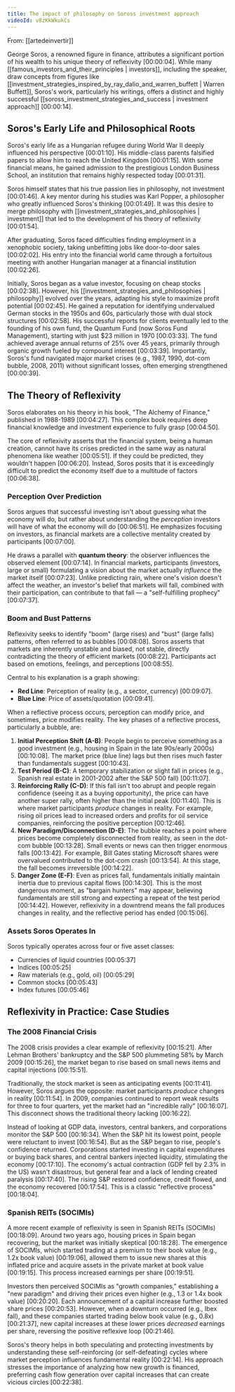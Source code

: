 ```yaml
---
title: The impact of philosophy on Soross investment approach
videoId: v8zKkWkukCs
---
```


From: [[artedeinvertir]] <br/> 

George Soros, a renowned figure in finance, attributes a significant portion of his wealth to his unique theory of reflexivity <a class="yt-timestamp" data-t="00:00:04">[00:00:04]</a>. While many [[famous_investors_and_their_principles | investors]], including the speaker, draw concepts from figures like [[investment_strategies_inspired_by_ray_dalio_and_warren_buffett | Warren Buffett]], Soros's work, particularly his writings, offers a distinct and highly successful [[soross_investment_strategies_and_success | investment approach]] <a class="yt-timestamp" data-t="00:00:14">[00:00:14]</a>.

## Soros's Early Life and Philosophical Roots

Soros's early life as a Hungarian refugee during World War II deeply influenced his perspective <a class="yt-timestamp" data-t="00:01:10">[00:01:10]</a>. His middle-class parents falsified papers to allow him to reach the United Kingdom <a class="yt-timestamp" data-t="00:01:15">[00:01:15]</a>. With some financial means, he gained admission to the prestigious London Business School, an institution that remains highly respected today <a class="yt-timestamp" data-t="00:01:31">[00:01:31]</a>.

Soros himself states that his true passion lies in philosophy, not investment <a class="yt-timestamp" data-t="00:01:46">[00:01:46]</a>. A key mentor during his studies was Karl Popper, a philosopher who greatly influenced Soros's thinking <a class="yt-timestamp" data-t="00:01:49">[00:01:49]</a>. It was this desire to merge philosophy with [[investment_strategies_and_philosophies | investment]] that led to the development of his theory of reflexivity <a class="yt-timestamp" data-t="00:01:54">[00:01:54]</a>.

After graduating, Soros faced difficulties finding employment in a xenophobic society, taking unbefitting jobs like door-to-door sales <a class="yt-timestamp" data-t="00:02:02">[00:02:02]</a>. His entry into the financial world came through a fortuitous meeting with another Hungarian manager at a financial institution <a class="yt-timestamp" data-t="00:02:26">[00:02:26]</a>.

Initially, Soros began as a value investor, focusing on cheap stocks <a class="yt-timestamp" data-t="00:02:38">[00:02:38]</a>. However, his [[investment_strategies_and_philosophies | philosophy]] evolved over the years, adapting his style to maximize profit potential <a class="yt-timestamp" data-t="00:02:45">[00:02:45]</a>. He gained a reputation for identifying undervalued German stocks in the 1950s and 60s, particularly those with dual stock structures <a class="yt-timestamp" data-t="00:02:58">[00:02:58]</a>. His successful reports for clients eventually led to the founding of his own fund, the Quantum Fund (now Soros Fund Management), starting with just $23 million in 1970 <a class="yt-timestamp" data-t="00:03:33">[00:03:33]</a>. The fund achieved average annual returns of 25% over 45 years, primarily through organic growth fueled by compound interest <a class="yt-timestamp" data-t="00:03:39">[00:03:39]</a>. Importantly, Soros's fund navigated major market crises (e.g., 1987, 1990, dot-com bubble, 2008, 2011) without significant losses, often emerging strengthened <a class="yt-timestamp" data-t="00:00:39">[00:00:39]</a>.

## The Theory of Reflexivity

Soros elaborates on his theory in his book, "The Alchemy of Finance," published in 1988-1989 <a class="yt-timestamp" data-t="00:04:27">[00:04:27]</a>. This complex book requires deep financial knowledge and investment experience to fully grasp <a class="yt-timestamp" data-t="00:04:50">[00:04:50]</a>.

The core of reflexivity asserts that the financial system, being a human creation, cannot have its crises predicted in the same way as natural phenomena like weather <a class="yt-timestamp" data-t="00:05:51">[00:05:51]</a>. If they could be predicted, they wouldn't happen <a class="yt-timestamp" data-t="00:06:20">[00:06:20]</a>. Instead, Soros posits that it is exceedingly difficult to predict the economy itself due to a multitude of factors <a class="yt-timestamp" data-t="00:06:38">[00:06:38]</a>.

### Perception Over Prediction

Soros argues that successful investing isn't about guessing what the economy will do, but rather about understanding the *perception* investors will have of what the economy will do <a class="yt-timestamp" data-t="00:06:51">[00:06:51]</a>. He emphasizes focusing on investors, as financial markets are a collective mentality created by participants <a class="yt-timestamp" data-t="00:07:00">[00:07:00]</a>.

He draws a parallel with **quantum theory**: the observer influences the observed element <a class="yt-timestamp" data-t="00:07:14">[00:07:14]</a>. In financial markets, participants (investors, large or small) formulating a vision about the market actually *influence* the market itself <a class="yt-timestamp" data-t="00:07:23">[00:07:23]</a>. Unlike predicting rain, where one's vision doesn't affect the weather, an investor's belief that markets will fall, combined with their participation, can contribute to that fall — a "self-fulfilling prophecy" <a class="yt-timestamp" data-t="00:07:37">[00:07:37]</a>.

### Boom and Bust Patterns

Reflexivity seeks to identify "boom" (large rises) and "bust" (large falls) patterns, often referred to as bubbles <a class="yt-timestamp" data-t="00:08:08">[00:08:08]</a>. Soros asserts that markets are inherently unstable and biased, not stable, directly contradicting the theory of efficient markets <a class="yt-timestamp" data-t="00:08:22">[00:08:22]</a>. Participants act based on emotions, feelings, and perceptions <a class="yt-timestamp" data-t="00:08:55">[00:08:55]</a>.

Central to his explanation is a graph showing:
*   **Red Line**: Perception of reality (e.g., a sector, currency) <a class="yt-timestamp" data-t="00:09:07">[00:09:07]</a>.
*   **Blue Line**: Price of assets/quotation <a class="yt-timestamp" data-t="00:09:41">[00:09:41]</a>.

When a reflective process occurs, perception can modify price, and sometimes, price modifies reality. The key phases of a reflective process, particularly a bubble, are:
1.  **Initial Perception Shift (A-B)**: People begin to perceive something as a good investment (e.g., housing in Spain in the late 90s/early 2000s) <a class="yt-timestamp" data-t="00:10:08">[00:10:08]</a>. The market price (blue line) lags but then rises much faster than fundamentals suggest <a class="yt-timestamp" data-t="00:10:43">[00:10:43]</a>.
2.  **Test Period (B-C)**: A temporary stabilization or slight fall in prices (e.g., Spanish real estate in 2001-2002 after the S&P 500 fall) <a class="yt-timestamp" data-t="00:11:07">[00:11:07]</a>.
3.  **Reinforcing Rally (C-D)**: If this fall isn't too abrupt and people regain confidence (seeing it as a buying opportunity), the price can have another super rally, often higher than the initial peak <a class="yt-timestamp" data-t="00:11:40">[00:11:40]</a>. This is where market participants *produce* changes in reality. For example, rising oil prices lead to increased orders and profits for oil service companies, reinforcing the positive perception <a class="yt-timestamp" data-t="00:12:46">[00:12:46]</a>.
4.  **New Paradigm/Disconnection (D-E)**: The bubble reaches a point where prices become completely disconnected from reality, as seen in the dot-com bubble <a class="yt-timestamp" data-t="00:13:28">[00:13:28]</a>. Small events or news can then trigger enormous falls <a class="yt-timestamp" data-t="00:13:42">[00:13:42]</a>. For example, Bill Gates stating Microsoft shares were overvalued contributed to the dot-com crash <a class="yt-timestamp" data-t="00:13:54">[00:13:54]</a>. At this stage, the fall becomes irreversible <a class="yt-timestamp" data-t="00:14:22">[00:14:22]</a>.
5.  **Danger Zone (E-F)**: Even as prices fall, fundamentals initially maintain inertia due to previous capital flows <a class="yt-timestamp" data-t="00:14:30">[00:14:30]</a>. This is the most dangerous moment, as "bargain hunters" may appear, believing fundamentals are still strong and expecting a repeat of the test period <a class="yt-timestamp" data-t="00:14:42">[00:14:42]</a>. However, reflexivity in a downtrend means the fall produces changes in reality, and the reflective period has ended <a class="yt-timestamp" data-t="00:15:06">[00:15:06]</a>.

### Assets Soros Operates In
Soros typically operates across four or five asset classes:
*   Currencies of liquid countries <a class="yt-timestamp" data-t="00:05:37">[00:05:37]</a>
*   Indices <a class="yt-timestamp" data-t="00:05:25">[00:05:25]</a>
*   Raw materials (e.g., gold, oil) <a class="yt-timestamp" data-t="00:05:29">[00:05:29]</a>
*   Common stocks <a class="yt-timestamp" data-t="00:05:43">[00:05:43]</a>
*   Index futures <a class="yt-timestamp" data-t="00:05:46">[00:05:46]</a>

## Reflexivity in Practice: Case Studies

### The 2008 Financial Crisis
The 2008 crisis provides a clear example of reflexivity <a class="yt-timestamp" data-t="00:15:21">[00:15:21]</a>. After Lehman Brothers' bankruptcy and the S&P 500 plummeting 58% by March 2009 <a class="yt-timestamp" data-t="00:15:26">[00:15:26]</a>, the market began to rise based on small news items and capital injections <a class="yt-timestamp" data-t="00:15:51">[00:15:51]</a>.

Traditionally, the stock market is seen as anticipating events <a class="yt-timestamp" data-t="00:11:41">[00:11:41]</a>. However, Soros argues the opposite: market participants *produce* changes in reality <a class="yt-timestamp" data-t="00:11:54">[00:11:54]</a>. In 2009, companies continued to report weak results for three to four quarters, yet the market had an "incredible rally" <a class="yt-timestamp" data-t="00:16:07">[00:16:07]</a>. This disconnect shows the traditional theory lacking <a class="yt-timestamp" data-t="00:16:22">[00:16:22]</a>.

Instead of looking at GDP data, investors, central bankers, and corporations monitor the S&P 500 <a class="yt-timestamp" data-t="00:16:34">[00:16:34]</a>. When the S&P hit its lowest point, people were reluctant to invest <a class="yt-timestamp" data-t="00:16:54">[00:16:54]</a>. But as the S&P began to rise, people's confidence returned. Corporations started investing in capital expenditures or buying back shares, and central bankers injected liquidity, stimulating the economy <a class="yt-timestamp" data-t="00:17:10">[00:17:10]</a>. The economy's actual contraction (GDP fell by 2.3% in the US) wasn't disastrous, but general fear and a lack of lending created paralysis <a class="yt-timestamp" data-t="00:17:40">[00:17:40]</a>. The rising S&P restored confidence, credit flowed, and the economy recovered <a class="yt-timestamp" data-t="00:17:54">[00:17:54]</a>. This is a classic "reflective process" <a class="yt-timestamp" data-t="00:18:04">[00:18:04]</a>.

### Spanish REITs (SOCIMIs)
A more recent example of reflexivity is seen in Spanish REITs (SOCIMIs) <a class="yt-timestamp" data-t="00:18:09">[00:18:09]</a>. Around two years ago, housing prices in Spain began recovering, but the market was initially skeptical <a class="yt-timestamp" data-t="00:18:28">[00:18:28]</a>. The emergence of SOCIMIs, which started trading at a premium to their book value (e.g., 1.2x book value) <a class="yt-timestamp" data-t="00:19:06">[00:19:06]</a>, allowed them to issue new shares at this inflated price and acquire assets in the private market at book value <a class="yt-timestamp" data-t="00:19:15">[00:19:15]</a>. This process increased earnings per share <a class="yt-timestamp" data-t="00:19:51">[00:19:51]</a>.

Investors then perceived SOCIMIs as "growth companies," establishing a "new paradigm" and driving their prices even higher (e.g., 1.3 or 1.4x book value) <a class="yt-timestamp" data-t="00:20:20">[00:20:20]</a>. Each announcement of a capital increase further boosted share prices <a class="yt-timestamp" data-t="00:20:53">[00:20:53]</a>. However, when a downturn occurred (e.g., Ibex fall), and these companies started trading below book value (e.g., 0.8x) <a class="yt-timestamp" data-t="00:21:37">[00:21:37]</a>, new capital increases at these lower prices *decreased* earnings per share, reversing the positive reflexive loop <a class="yt-timestamp" data-t="00:21:46">[00:21:46]</a>.

Soros's theory helps in both speculating and protecting investments by understanding these self-reinforcing (or self-defeating) cycles where market perception influences fundamental reality <a class="yt-timestamp" data-t="00:22:14">[00:22:14]</a>. His approach stresses the importance of analyzing how new growth is financed, preferring cash flow generation over capital increases that can create vicious circles <a class="yt-timestamp" data-t="00:22:38">[00:22:38]</a>.